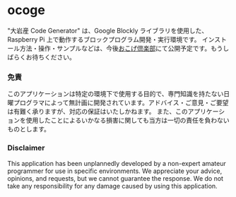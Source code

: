 # ocoge
"大岩産 Code Generator" は、Google Blockly ライブラリを使用した、Raspberry Pi 上で動作するブロックプログラム開発・実行環境です。
インストール方法・操作・サンプルなどは、今後[おこげ倶楽部](https://ocoge.club)にて公開予定です。もうしばらくお待ちください。

### 免責
このアプリケーションは特定の環境下で使用する目的で、専門知識を持たない日曜プログラマによって無計画に開発されています。アドバイス・ご意見・ご要望は有難く承りますが、対応の保証はいたしかねます。
また、このアプリケーションを使用したことによるいかなる損害に関しても当方は一切の責任を負わないものとします。

### Disclaimer
This application has been unplannedly developed by a non-expert amateur programmer for use in specific environments. We appreciate your advice, opinions, and requests, but we cannot guarantee the response.
We do not take any responsibility for any damage caused by using this application.